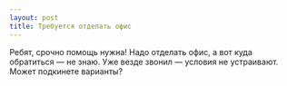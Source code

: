 ```yaml
---
layout: post 
title: Требуется отделать офис 
--- 
```

Ребят, срочно помощь нужна! Надо отделать офис, а вот куда обратиться — не знаю. Уже везде звонил — условия не устраивают. Может подкинете варианты?